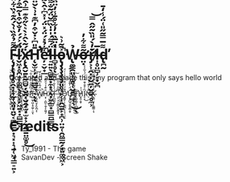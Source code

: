 # F̵̨̡̨̢̡̡̥̭̣̦̟̰̞͖͈̣̤̬͔̻͇̳̙̣͉͓͎͉̱̜͖͉̳̠͍͕̑͌̉͒̏͑̀́̂͊̽̏͋̈́̆͌̀̚̚͠͝l̴̬͖͓̥̪̠̜͚̻̖̘͉͔̗͖̱͓̣̻̳̰̙̈́͐́́̓̐̆͒̔͂̅͒͐͋͗͒̿̏̿̈́̏͗̎̈́͑̒̽̿̀͒̔́̕̚͘̕͘͝ẋ̵̨̢̛̛̯̬̱͓̰̻̮̦̮̭̦̮̭̗̫͙̫̟͕̣̭̳̱̤͚̥́͂̀̂͐̀͛̀̋͒͊̿͗̑͌͌̏̈́͐́͗́̾͗͐̐͆̈͗͗̏̋̄̾̄̓̐̿̃̌̔̍͌̃͜͝͠H̵̨̛̬̫͎̦̺̟̲̲̬͉͔̄̎͆͐̇̌͒̓͆͊̇͗̀̆̈́̋̌͐́͗͆͊̂̌̉͑͌̽̇̊͛̈́̀͌͘̕͘͘͘̕͘͠͝ͅͅe̵̛̦̠̬̟̲͋̉̽́̈́̽̈́̍̽͆͐̂̀͂̈́̿̽̃͑̂̉̔̾͛͆̿͌͐̄̔͛́̽̃̄̆̽̚̕͝l̵̠͍͍̖̻̬̱̣̼͙͉̖͓͖̲̫͙̻͇̪̳̻̬̈́͌́̍̇̍̏͆̆̈́̃̐͌͒̓̉̂̆̄̀̅̔̀̔͒̃͝l̶̻͓̥̒̈̅̏̇̓͋̊̄̾̓̈̈̀̔̒̑̑̄̈́͑̽͆̽̇̏̚ͅo̵̢̡̧̧̧̧̡͈̥̘̙̜̩̭̫̱̙̟̪̹̤͍̜̭͖͇̰̗͙͍͚̼͖͕͐̄͂͗͛̚̕W̶̢̼̳̯͈̹͚̥̜̮̯̪̲̘͉̉͜ͅơ̶̤̣͂͌͋̓͘ŕ̸̡̛͕͎̭͓͔̮͍̦̬̻͉̥̼͕̓̀́̎̏̃̋̂̿͝l̵͎̥̤̻̹̠̟̬̪̅d̵̢̪̰͌̅̿̃̋̎͑̈́̾̒̄̕

Got bored and made this tiny program that only says hello world

Ĭ̸̢̺̟̘̰̗̣͎͉̿̓̆̀͑͛͌͗͛̚̚͝T̵͚͉̦̜̱̱̫̘͇̜̯̈́̕ ̷̪͘Ǐ̷̛̤̭̤͇̟̇͊̀̇̔̾̕͝S̴͈̭͓̟̞͖̘̻̣̼͑̂̈̚N̶̨͓̖̺̩̺͍͍͖̗̆͒ͅ'̸̭͑́͆̅̌̒̓͋͗͋̕͝T̵̺̤̼̟͖͎̥͚̦̠̬̈͐̍̃̄̀͒̌́ͅ ̶̜͈̘̼̤̟̙̬̪͔̆̾̎̿̊̅̽͗̓͌̚͝ͅW̸̱͆̈́̅̾͆̐̈̎̔́̚ͅH̴͙̹͕̺̮̣̫͎̙̼͈̗̐͊̾̉̑̏̄̕À̶̡̨͖̰͈̆̐͋͋̌͒̆͠T̴̛̛̙̪̰̼͎́̒̒͋͛͊͌́͝ ̶̧̹̘͎͔͇̮̯̬͚͓̖̿̋͐͛̍̑̏͊̚̚Ỳ̵̢̦̯̞͙̯͒̓̎̈́̓̿̕̚͜O̵̡͇̬̣̹̖͇̪͕͕̘̠̤̤̱͌́̈́̈͊̈́̑̉͗̍̈́̕̕̕U̷̧̘̭̺̘͈͍̥͇̭̞̽̈́̓͊̐̈́̈̇̽̉̇͊͝ ̴̛͚̰̣̺̤̮̦̙̞͈̜͊̾͛̊̈̇̆̂́̋́͜͠T̵̢̛̛͖̯͚̗̜̲̺̥̅H̸̬̭̠̭͓́̉Ȉ̴̝͔̍͒̄̍͊̈̑̈́̈́͛̅̓̓͘͜N̷̖͂͗̒͊́͛K̴̨̛͇̤̮̟̙̖̳͇̦̘̆̉̑̓͂̀̾̿̎̈́͆











# Credits

- Ty_1991 - The game
- SavanDev - Screen Shake
